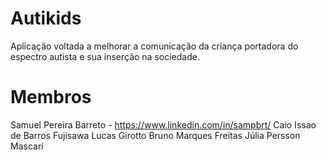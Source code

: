 # Autikids
Aplicação voltada a melhorar a comunicação da criança portadora do espectro autista e sua inserção na sociedade.

# Membros
  Samuel Pereira Barreto - https://www.linkedin.com/in/sampbrt/
  Caio Issao de Barros Fujisawa
  Lucas Girotto
  Bruno Marques Freitas
  Júlia Persson Mascari
